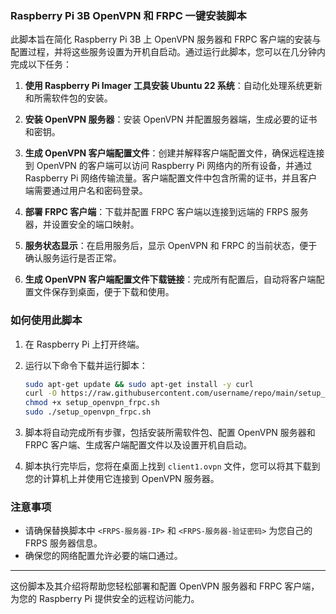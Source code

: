 ### Raspberry Pi 3B OpenVPN 和 FRPC 一键安装脚本

此脚本旨在简化 Raspberry Pi 3B 上 OpenVPN 服务器和 FRPC 客户端的安装与配置过程，并将这些服务设置为开机自启动。通过运行此脚本，您可以在几分钟内完成以下任务：

1. **使用 Raspberry Pi Imager 工具安装 Ubuntu 22 系统**：自动化处理系统更新和所需软件包的安装。
  
2. **安装 OpenVPN 服务器**：安装 OpenVPN 并配置服务器端，生成必要的证书和密钥。

3. **生成 OpenVPN 客户端配置文件**：创建并解释客户端配置文件，确保远程连接到 OpenVPN 的客户端可以访问 Raspberry Pi 网络内的所有设备，并通过 Raspberry Pi 网络传输流量。客户端配置文件中包含所需的证书，并且客户端需要通过用户名和密码登录。

4. **部署 FRPC 客户端**：下载并配置 FRPC 客户端以连接到远端的 FRPS 服务器，并设置安全的端口映射。

5. **服务状态显示**：在启用服务后，显示 OpenVPN 和 FRPC 的当前状态，便于确认服务运行是否正常。

6. **生成 OpenVPN 客户端配置文件下载链接**：完成所有配置后，自动将客户端配置文件保存到桌面，便于下载和使用。

### 如何使用此脚本

1. 在 Raspberry Pi 上打开终端。

2. 运行以下命令下载并运行脚本：

   ```bash
   sudo apt-get update && sudo apt-get install -y curl
   curl -O https://raw.githubusercontent.com/username/repo/main/setup_openvpn_frpc.sh
   chmod +x setup_openvpn_frpc.sh
   sudo ./setup_openvpn_frpc.sh


3. 脚本将自动完成所有步骤，包括安装所需软件包、配置 OpenVPN 服务器和 FRPC 客户端、生成客户端配置文件以及设置开机自启动。

4. 脚本执行完毕后，您将在桌面上找到 `client1.ovpn` 文件，您可以将其下载到您的计算机上并使用它连接到 OpenVPN 服务器。

### 注意事项

- 请确保替换脚本中 `<FRPS-服务器-IP>` 和 `<FRPS-服务器-验证密码>` 为您自己的 FRPS 服务器信息。
- 确保您的网络配置允许必要的端口通过。

---

这份脚本及其介绍将帮助您轻松部署和配置 OpenVPN 服务器和 FRPC 客户端，为您的 Raspberry Pi 提供安全的远程访问能力。
